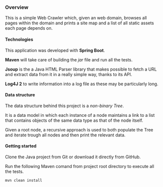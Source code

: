 ### Overview
This is a simple Web Crawler which, given an web domain, browses all pages within the domain and prints a site map and a list of all static assets each page depends on.

#### Technologies

This application was developed with **Spring Boot**.

**Maven** will take care of building the *jar* file and run all the tests.

**Jsoup** is the a Java HTML Parser library that makes possible to fetch a URL and extract data from it in a really simple way, thanks to its API.

**Log4J 2** to write information into a log file as these may be particularly long.

#### Data structure
The data structure behind this project is a *non-binary Tree*.

It is a data model in which each instance of a node maintains a link to a list that contains objects of the same data type as that of the node itself.

Given a root node, a recursive approach is used to both populate the Tree and iterate trough all nodes and then print the relevant data.


#### Getting started
Clone the Java project from Git or download it directly from GitHub.

Run the following Maven comand from project root directory to execute all the tests.
	
```
mvn clean install
```

